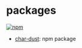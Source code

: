 # packages

[![npm](https://img.shields.io/npm/v/char-dust)](http://npmjs.com/package/char-dust)

- [char-dust](./char-dust): npm package
